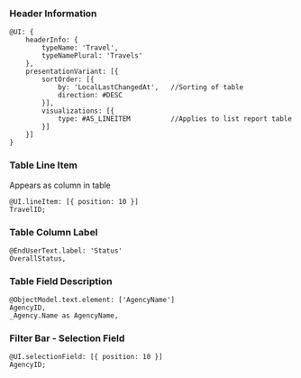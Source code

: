 ### Header Information
```
@UI: {
    headerInfo: {
        typeName: 'Travel',
        typeNamePlural: 'Travels'
    },
    presentationVariant: [{
        sortOrder: [{
            by: 'LocalLastChangedAt',   //Sorting of table 
            direction: #DESC
        }],
        visualizations: [{
            type: #AS_LINEITEM          //Applies to list report table
        }]
    }]
}
```

### Table Line Item
Appears as column in table
```
@UI.lineItem: [{ position: 10 }]
TravelID;
```

### Table Column Label
```
@EndUserText.label: 'Status'
OverallStatus,
```

### Table Field Description
```
@ObjectModel.text.element: ['AgencyName']
AgencyID,
_Agency.Name as AgencyName,
```

### Filter Bar - Selection Field
```
@UI.selectionField: [{ position: 10 }]
AgencyID;
```
